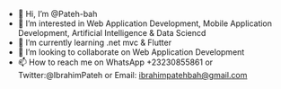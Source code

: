 - 👋 Hi, I’m @Pateh-bah
- 👀 I’m interested in Web Application Development, Mobile Application Development, Artificial Intelligence & Data Sciencd
- 🌱 I’m currently learning .net mvc & Flutter
- 💞️ I’m looking to collaborate on Web Application Development
- 📫 How to reach me on WhatsApp +23230855861 or Twitter:@IbrahimPateh or Email: ibrahimpatehbah@gmail.com

<!---
Pateh-bah/Pateh-bah is a ✨ special ✨ repository because its `README.md` (this file) appears on your GitHub profile.
You can click the Preview link to take a look at your changes.
--->
